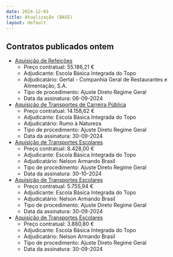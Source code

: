 ```yaml
---
date: 2024-12-01
title: Atualização (BASE)
layout: default
---
```

## Contratos publicados ontem

* [Aquisição de Refeições](https://www.base.gov.pt/Base4/pt/detalhe/?type=contratos&id=11057972)
  * Preço contratual: 55.186,21 €
  * Adjudicante: Escola Básica Integrada do Topo
  * Adjudicatário: Gertal - Companhia Geral de Restaurantes e Alimentação, S.A.
  * Tipo de procedimento: Ajuste Direto Regime Geral
  * Data da assinatura: 06-09-2024
* [Aquisição de Transportes de Carreira Pública](https://www.base.gov.pt/Base4/pt/detalhe/?type=contratos&id=11057971)
  * Preço contratual: 14.158,62 €
  * Adjudicante: Escola Básica Integrada do Topo
  * Adjudicatário: Rumo à Natureza
  * Tipo de procedimento: Ajuste Direto Regime Geral
  * Data da assinatura: 30-09-2024
* [Aquisição de Transportes Escolares](https://www.base.gov.pt/Base4/pt/detalhe/?type=contratos&id=11057969)
  * Preço contratual: 8.428,00 €
  * Adjudicante: Escola Básica Integrada do Topo
  * Adjudicatário: Nelson Armando Brasil
  * Tipo de procedimento: Ajuste Direto Regime Geral
  * Data da assinatura: 30-10-2024
* [Aquisição de Transportes Escolares](https://www.base.gov.pt/Base4/pt/detalhe/?type=contratos&id=11057968)
  * Preço contratual: 5.755,94 €
  * Adjudicante: Escola Básica Integrada do Topo
  * Adjudicatário: Nelson Armando Brasil
  * Tipo de procedimento: Ajuste Direto Regime Geral
  * Data da assinatura: 30-09-2024
* [Aquisição de Transportes Escolares](https://www.base.gov.pt/Base4/pt/detalhe/?type=contratos&id=11057970)
  * Preço contratual: 3.880,80 €
  * Adjudicante: Escola Básica Integrada do Topo
  * Adjudicatário: Nelson Armando Brasil
  * Tipo de procedimento: Ajuste Direto Regime Geral
  * Data da assinatura: 30-09-2024

